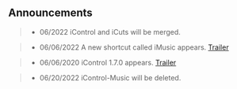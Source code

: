 ## Announcements

> - 06/2022
iControl and iCuts will be merged.

> - 06/06/2022
A new shortcut called iMusic appears.
[Trailer](https://cdn.glitch.global/d94f3f37-8e48-4ccd-a7db-dc867e8a42f6/trim.iMusic_Trailer.MOV?v=1654429630219.com)

> - 06/06/2020
iControl 1.7.0 appears.
[Trailer](https://cdn.glitch.global/d94f3f37-8e48-4ccd-a7db-dc867e8a42f6/trim.3B7A5F97-82B3-444B-A320-8968D9D00715.MOV?v=1654373893544.com)

> - 06/20/2022
iControl-Music will be deleted.

